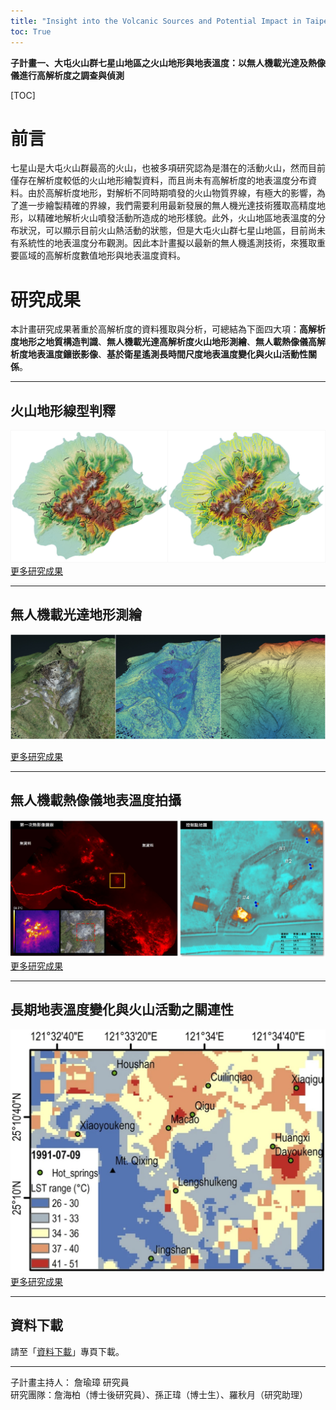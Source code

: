 ```yaml
---
title: "Insight into the Volcanic Sources and Potential Impact in Taipei Metropolis(II)"
toc: True
---
```

**子計畫一、大屯火山群七星山地區之火山地形與地表溫度：以無人機載光達及熱像儀進行高解析度之調查與偵測**
  
[TOC]  

# 前言  
七星山是大屯火山群最高的火山，也被多項研究認為是潛在的活動火山，然而目前僅存在解析度較低的火山地形繪製資料，而且尚未有高解析度的地表溫度分布資料。由於高解析度地形，對解析不同時期噴發的火山物質界線，有極大的影響，為了進一步繪製精確的界線，我們需要利用最新發展的無人機光達技術獲取高精度地形，以精確地解析火山噴發活動所造成的地形樣貌。此外，火山地區地表溫度的分布狀況，可以顯示目前火山熱活動的狀態，但是大屯火山群七星山地區，目前尚未有系統性的地表溫度分布觀測。因此本計畫擬以最新的無人機遙測技術，來獲取重要區域的高解析度數值地形與地表溫度資料。

# 研究成果  
本計畫研究成果著重於高解析度的資料獲取與分析，可總結為下面四大項：**高解析度地形之地質構造判識**、**無人機載光達高解析度火山地形測繪**、**無人載熱像儀高解析度地表溫度鑲嵌影像**、**基於衛星遙測長時間尺度地表溫度變化與火山活動性關係**。  
  
***  
  
## 火山地形線型判釋  
[<img src="./TVG_Delineation_Result.jpg">](./TVG_StructureDelineation.md)  
[更多研究成果](./TVG_StructureDelineation.md)
***
  
## 無人機載光達地形測繪
[<img src="./SYK_PointCloud.jpg">](./TVG_UAV_LiDAR.md)  
  
[更多研究成果](./TVG_UAV_LiDAR.md)    
  
***

## 無人機載熱像儀地表溫度拍攝  
[<img src="./TML-SYK-1stMosic.jpg">](./TVG_UAV_Thermal.md)  
[更多研究成果](./TVG_UAV_Thermal.md)
  
***

## 長期地表溫度變化與火山活動之關連性  
[<img src="./LTM_Cover.jpg">](./TVG_LongtermObservation.md)  
[更多研究成果](./TVG_LongtermObservation.md)  
  
***  
  
## 資料下載  
請至「[資料下載](./TVG_DataDownload.md)」專頁下載。  
  
*** 
   
子計畫主持人： 詹瑜璋 研究員  
研究團隊：詹海柏（博士後研究員）、孫正瑋（博士生）、羅秋月（研究助理）
